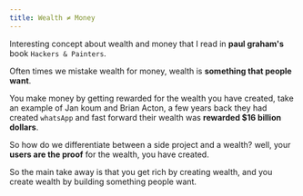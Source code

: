 ```yaml
---
title: Wealth ≠ Money
---
```

Interesting concept about wealth and money that I read in **paul graham's** book `Hackers & Painters`.

<!--more-->

Often times we mistake wealth for money, wealth is **something that people want**.

You make money by getting rewarded for the wealth you have created, take an example of Jan koum and Brian Acton, a few years back they had created `whatsApp` and fast forward their wealth was **rewarded $16 billion dollars**.

So how do we differentiate between a side project and a wealth?
well, your **users are the proof** for the wealth, you have created.

So the main take away is that you get rich by creating wealth, and you create wealth by building something people want.
